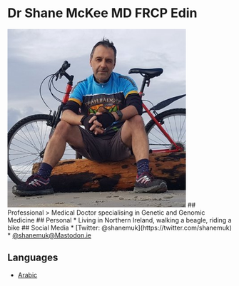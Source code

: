 # Dr Shane McKee MD FRCP Edin
<html><img size=400 src="https://github.com/shanemuk/shanemuk.github.io/blob/main/shaneprofile1.jpg"></html>
## Professional
> Medical Doctor specialising in Genetic and Genomic Medicine
## Personal
* Living in Northern Ireland, walking a beagle, riding a bike
## Social Media
* [Twitter: @shanemuk](https://twitter.com/shanemuk)
* <html><a rel="me" href="https://mastodon.ie/@Shanemuk">@shanemuk@Mastodon.ie</a></html>

## Languages
* [Arabic](https://github.com/shanemuk/shanemuk.github.io/blob/main/arabic.md)

